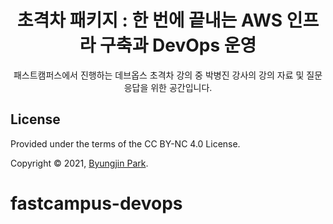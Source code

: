 <div align="center">
  <h1>초격차 패키지 : 한 번에 끝내는 AWS 인프라 구축과 DevOps 운영</h1>
</div>

<p align="center">
  패스트캠퍼스에서 진행하는 데브옵스 초격차 강의 중 박병진 강사의 강의 자료 및 질문응답을 위한 공간입니다.
</p>



## License

Provided under the terms of the CC BY-NC 4.0 License.

Copyright © 2021, [Byungjin Park](https://www.posquit0.com).
# fastcampus-devops
